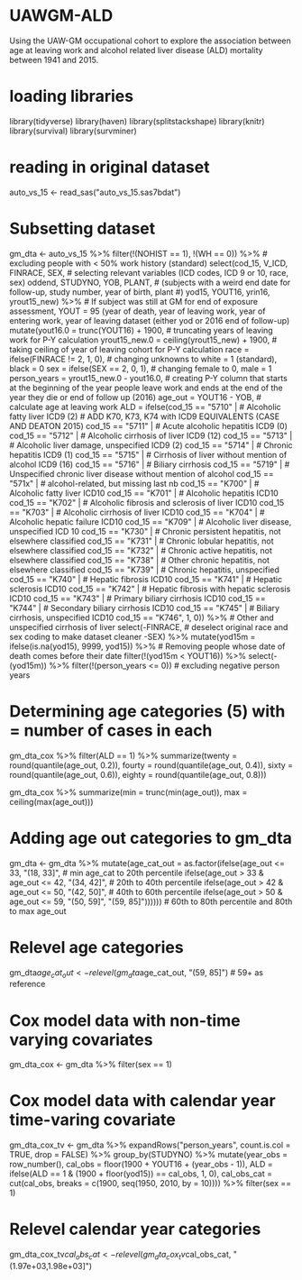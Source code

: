 # UAWGM-ALD
Using the UAW-GM occupational cohort to explore the association between age at leaving work and alcohol related liver disease (ALD) mortality between 1941 and 2015.

# loading libraries
library(tidyverse)
library(haven)
library(splitstackshape)
library(knitr)
library(survival)
library(survminer)

# reading in original dataset
auto_vs_15 <- read_sas("auto_vs_15.sas7bdat")

# Subsetting dataset
gm_dta <- auto_vs_15 %>% 
  filter(!(NOHIST == 1), 
         !(WH == 0)) %>% # excluding people with < 50% work history (standard)
  select(cod_15, V_ICD, FINRACE, SEX, # selecting relevant variables (ICD codes, ICD 9 or 10, race, sex)
         oddend, STUDYNO, YOB, PLANT, # (subjects with a weird end date for follow-up, study number, year of birth, plant #)
         yod15, YOUT16, yrin16, yrout15_new) %>% # If subject was still at GM for end of exposure assessment, YOUT = 95 (year of death, year of leaving work, year of entering work, year of leaving dataset (either yod or 2016 end of follow-up)
  mutate(yout16.0 = trunc(YOUT16) + 1900, # truncating years of leaving work for P-Y calculation
         yrout15_new.0 = ceiling(yrout15_new) + 1900, # taking ceiling of year of leaving cohort for P-Y calculation
         race = ifelse(FINRACE != 2, 1, 0), # changing unknowns to white = 1 (standard), black = 0
         sex = ifelse(SEX == 2, 0, 1), # changing female to 0, male = 1
         person_years = yrout15_new.0 - yout16.0, # creating P-Y column that starts at the beginning of the year people leave work and ends at the end of the year they die or end of follow up (2016)
         age_out = YOUT16 - YOB, # calculate age at leaving work
         ALD = ifelse(cod_15 == "5710" | # Alcoholic fatty liver ICD9 (2) # ADD K70, K73, K74 with ICD9 EQUIVALENTS (CASE AND DEATON 2015)
                      cod_15 == "5711" | # Acute alcoholic hepatitis ICD9 (0)
                      cod_15 == "5712" | # Alcoholic cirrhosis of liver ICD9 (12)
                        cod_15 == "5713" | # Alcoholic liver damage, unspecified ICD9 (2)
                        cod_15 == "5714" | # Chronic hepatitis ICD9 (1)
                        cod_15 == "5715" | # Cirrhosis of liver without mention of alcohol ICD9 (16)
                        cod_15 == "5716" | # Biliary cirrhosis
                        cod_15 == "5719" | # Unspecified chronic liver disease without mention of alcohol
                        cod_15 == "571x" | # alcohol-related, but missing last nb
                        cod_15 == "K700" | # Alcoholic fatty liver ICD10
                        cod_15 == "K701" | # Alcoholic hepatitis ICD10
                        cod_15 == "K702" | # Alcoholic fibrosis and sclerosis of liver ICD10
                        cod_15 == "K703" | # Alcoholic cirrhosis of liver ICD10
                        cod_15 == "K704" | # Alcoholic hepatic failure ICD10
                        cod_15 == "K709" | # Alcoholic liver disease, unspecified ICD 10
                        cod_15 == "K730" | # Chronic persistent hepatitis, not elsewhere classified
                        cod_15 == "K731" | # Chronic lobular hepatitis, not elsewhere classified
                        cod_15 == "K732" | # Chronic active hepatitis, not elsewhere classified
                        cod_15 == "K738" | # Other chronic hepatitis, not elsewhere classified
                        cod_15 == "K739" | # Chronic hepatitis, unspecified
                        cod_15 == "K740" | # Hepatic fibrosis ICD10
                        cod_15 == "K741" | # Hepatic sclerosis ICD10
                        cod_15 == "K742" | # Hepatic fibrosis with hepatic sclerosis ICD10
                        cod_15 == "K743" | # Primary biliary cirrhosis ICD10
                        cod_15 == "K744" | # Secondary biliary cirrhosis ICD10
                        cod_15 == "K745" | # Biliary cirrhosis, unspecified ICD10
                        cod_15 == "K746", 1, 0)) %>% # Other and unspecified cirrhosis of liver
  select(-FINRACE, # deselect original race and sex coding to make dataset cleaner
         -SEX) %>% 
  mutate(yod15m = ifelse(is.na(yod15), 9999, yod15)) %>% # Removing people whose date of death comes before their date 
  filter(!(yod15m < YOUT16)) %>% 
  select(-(yod15m)) %>% 
  filter(!(person_years <= 0)) # excluding negative person years

# Determining age categories (5) with = number of cases in each 
gm_dta_cox %>% 
  filter(ALD == 1) %>% summarize(twenty = round(quantile(age_out, 0.2)),
                                          fourty = round(quantile(age_out, 0.4)),
                                          sixty = round(quantile(age_out, 0.6)),
                                          eighty = round(quantile(age_out, 0.8)))

gm_dta_cox %>% summarize(min = trunc(min(age_out)),
                     max = ceiling(max(age_out)))

# Adding age out categories to gm_dta
gm_dta <- gm_dta %>% 
  mutate(age_cat_out = as.factor(ifelse(age_out <= 33, "(18, 33]", # min age_cat to 20th percentile 
                                       ifelse(age_out > 33 & age_out <= 42, "(34, 42]", # 20th to 40th percentile
                                       ifelse(age_out > 42 & age_out <= 50, "(42, 50]", # 40th to 60th percentile 
                                       ifelse(age_out > 50 & age_out <= 59, "(50, 59]", "(59, 85]")))))) # 60th to 80th percentile and 80th to max age_out
  
# Relevel age categories
gm_dta$age_cat_out <- relevel(gm_dta$age_cat_out, "(59, 85]") # 59+ as reference

# Cox model data with non-time varying covariates
gm_dta_cox <- gm_dta %>% 
  filter(sex == 1)

# Cox model data with calendar year time-varing covariate
gm_dta_cox_tv <- gm_dta %>% 
  expandRows("person_years", count.is.col = TRUE, drop = FALSE) %>% 
  group_by(STUDYNO) %>%
  mutate(year_obs = row_number(),
         cal_obs = floor(1900 + YOUT16 + (year_obs - 1)),
         ALD = ifelse(ALD == 1 & (1900 + floor(yod15)) == cal_obs, 1, 0),
         cal_obs_cat = cut(cal_obs, breaks = c(1900, seq(1950, 2010, by = 10)))) %>% 
  filter(sex == 1)

# Relevel calendar year categories
gm_dta_cox_tv$cal_obs_cat <- relevel(gm_dta_cox_tv$cal_obs_cat, "(1.97e+03,1.98e+03]")
```
